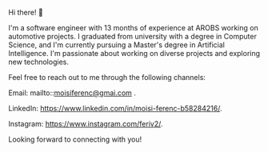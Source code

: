 Hi there! 👋

I'm a software engineer with 13 months of experience at AROBS working on automotive projects. I graduated from university with a degree in Computer Science, and I'm currently pursuing a Master's degree in Artificial Intelligence. I'm passionate about working on diverse projects and exploring new technologies.

Feel free to reach out to me through the following channels:

Email: mailto::moisiferenc@gmai.com .

LinkedIn: https://www.linkedin.com/in/moisi-ferenc-b58284216/.

Instagram: https://www.instagram.com/feriv2/.

Looking forward to connecting with you!

